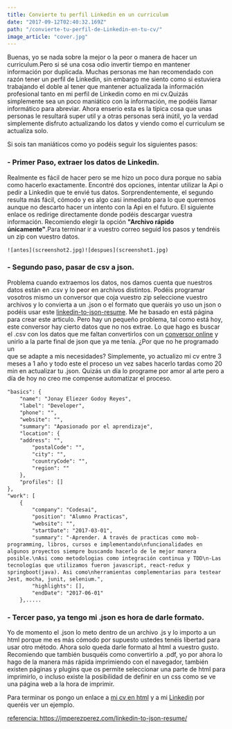 ```yaml
---
title: Convierte tu perfil Linkedin en un curriculum
date: "2017-09-12T02:40:32.169Z"
path: "/convierte-tu-perfil-de-Linkedin-en-tu-cv/"
image_article: "cover.jpg"
---
```


Buenas, yo se nada sobre la mejor o la peor o manera de hacer un curriculum.Pero si sé una cosa odio invertir tiempo en mantener información por duplicada.
Muchas personas me han recomendado con razón tener un perfil de Linkedin, sin embargo me siento como si estuviera trabajando el doble al tener que mantener actualizada la información 
profesional tanto en mi perfil de Linkedin como en mi cv.Quizás simplemente sea un poco maniático con la información, me podéis llamar informático para abreviar.
Ahora enserio esta es la típica cosa que unas personas le resultará super util y a otras personas será inútil, yo la verdad simplemente disfruto actualizando los 
datos y viendo como el curriculum se actualiza solo. 

Si sois tan maniáticos como yo podéis seguir los siguientes pasos:

### - Primer Paso, **extraer los datos de Linkedin.**
Realmente es fácil de hacer pero se me hizo un poco dura porque no sabia como hacerlo exactamente.
Encontré dos opciones, intentar utilizar la Api o pedir a Linkedin que te envié tus datos. Sorprendentemente, el segundo resulta más fácil, cómodo 
y es algo casi inmediato para lo que queremos aunque no descarto hacer un intento con la Api en el futuro. 
El siguiente enlace os redirige directamente donde podéis descargar vuestra información.
Recomiendo elegir la opción **"Archivo rápido únicamente"**.Para terminar ir a vuestro correo seguid los pasos y tendréis un zip con vuestro datos.
    
    ![antes](screenshot2.jpg)![despues](screenshot1.jpg)    

### - Segundo paso, **pasar de csv a json**.
Problema cuando extraemos los datos, nos damos cuenta que nuestros datos están en .csv y lo peor en archivos distintos.
Podéis programar vosotros mismo un conversor que coja vuestro zip seleccione vuestro archivos y lo convierta a un .json o el formato que queráis yo uso un 
json o podéis usar este <a href="https://jmperezperez.com/linkedin-to-json-resume/" target="_blank">linkedin-to-json-resume</a>. Me he basado en está página para crear este articulo.
Pero hay un pequeño problema, tal como está hoy, este conversor hay cierto datos que no nos extrae. Lo que hago es buscar el .csv con los datos que me faltan 
convertirlos con un <a href="http://www.csvjson.com/csv2json" target="_blank">conversor online</a> y unirlo a la parte final de json que ya me tenía. ¿Por que no he programado un  
que se adapte a mis necesidades? Simplemente, yo actualizo mi cv entre 3 meses a 1 año y todo este el proceso un vez sabes hacerlo tardas como 20 min en actualizar
tu .json. Quizás un día lo programe por amor al arte pero a día de hoy no creo me compense automatizar el proceso.
    
```
"basics": {
    "name": "Jonay Eliezer Godoy Reyes",
    "label": "Developer",
    "phone": "",
    "website": "",
    "summary": "Apasionado por el aprendizaje",
    "location": {
    "address": "",
        "postalCode": "",
        "city": "",
        "countryCode": "",
        "region": ""
    },
    "profiles": []
},
"work": [
    {
        "company": "Codesai",
        "position": "Alumno Practicas",
        "website": "",
        "startDate": "2017-03-01",
        "summary": "-Aprender. A través de practicas como mob-programming, libros, cursos e implementando\nfuncionalidades en algunos proyectos siempre buscando hacerlo de le mejor manera posible.\nAsi como metodologias como integración continua y TDD\n-Las tecnologías que utilizamos fueron javascript, react-redux y springboot(java). Asi como\nherramientas complementarias para testear Jest, mocha, junit, selenium.",
        "highlights": [],
        "endDate": "2017-06-01"
    },.....
```
    
### - Tercer paso, **ya tengo mi .json es hora de darle formato.**
Yo de momento el .json lo meto dentro de un archivo .js y lo importo a un html porque me es más cómodo por supuesto
ustedes tenéis libertad para usar otro método.
Ahora solo queda darle formato al html a vuestro gusto. Recomiendo que también busquéis como convertirlo a .pdf, yo por ahora lo hago de la manera más rápida 
imprimiendo con el navegador, también existen páginas y plugins que os permite seleccionar una parte de html para imprimirlo, o incluso existe la posibilidad de 
definir en un css como se ve una página web a la hora de imprimir.
    
    
    
Para terminar os pongo un enlace a <a href="../conoceme" target="_blank">mi cv en html</a> y a mi <a href="https://www.linkedin.com/in/jonay-eliezer-godoy-reyes-34a099111" target="_blank">Linkedin</a>
por queréis ver un ejemplo.

<a href="https://jmperezperez.com/linkedin-to-json-resume/" target="_blank">referencia: https://jmperezperez.com/linkedin-to-json-resume/</a>